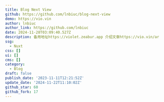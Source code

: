 ```yaml
---
title: Blog Next View
github: https://github.com/lnbiuc/blog-next-view
demo: https://vio.vin
author: lnbiuc
author_link: https://github.com/lnbiuc
date: 2024-11-28T03:09:40.527Z
description: 备用地址https://violet.zeabur.app 介绍文章https://vio.vin/article/nuxt-fullstack
ssg:
  - Nuxt
css: []
ui: []
cms: []
category:
  - Blog
draft: false
publish_date: '2023-11-11T12:21:52Z'
update_date: '2024-11-22T11:10:02Z'
github_star: 60
github_fork: 17
---
```

